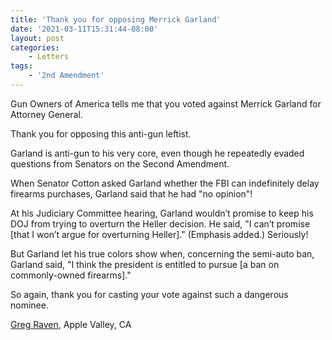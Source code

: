 ```yaml
---
title: 'Thank you for opposing Merrick Garland'
date: '2021-03-11T15:31:44-08:00'
layout: post
categories:
    - Letters
tags:
    - '2nd Amendment'
---
```


Gun Owners of America tells me that you voted against Merrick Garland for Attorney General.

Thank you for opposing this anti-gun leftist.

Garland is anti-gun to his very core, even though he repeatedly evaded questions from Senators on the Second Amendment.

When Senator Cotton asked Garland whether the FBI can indefinitely delay firearms purchases, Garland said that he had "no opinion"!

At his Judiciary Committee hearing, Garland wouldn’t promise to keep his DOJ from trying to overturn the Heller decision. He said, "I can’t promise \[that I won’t argue for overturning Heller\]." (Emphasis added.) Seriously!

But Garland let his true colors show when, concerning the semi-auto ban, Garland said, "I think the president is entitled to pursue \[a ban on commonly-owned firearms\]."

So again, thank you for casting your vote against such a dangerous nominee.

[Greg Raven](https://www.gregraven.org/), Apple Valley, CA